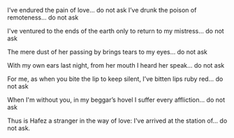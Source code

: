 I’ve endured the pain of love… do not ask
I’ve drunk the poison of remoteness… do not ask

I've ventured to the ends of the earth
only to return to my mistress… do not ask

The mere dust of her passing by
brings tears to my eyes… do not ask

With my own ears last night, from her mouth
I heard her speak… do not ask

For me, as when you bite the lip to keep silent,
I’ve bitten lips ruby red… do not ask

When I'm without you, in my beggar’s hovel
I suffer every affliction… do not ask

Thus is Hafez a stranger in the way of love:
I've arrived at the station of… do not ask.
